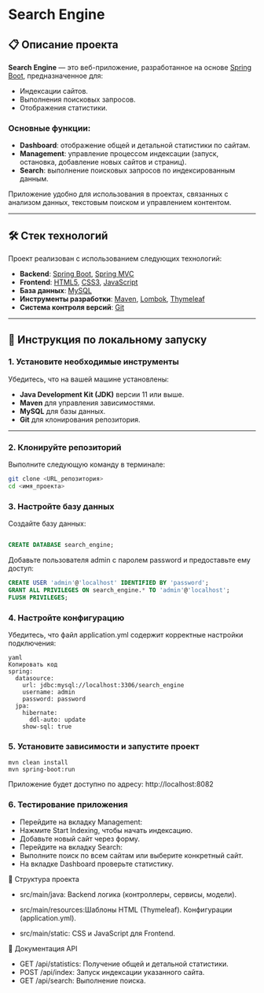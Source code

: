 # Search Engine

## 📋 Описание проекта

**Search Engine** — это веб-приложение, разработанное на основе [Spring Boot](https://spring.io/projects/spring-boot), предназначенное для:

- Индексации сайтов.
- Выполнения поисковых запросов.
- Отображения статистики.

### Основные функции:

- **Dashboard**: отображение общей и детальной статистики по сайтам.
- **Management**: управление процессом индексации (запуск, остановка, добавление новых сайтов и страниц).
- **Search**: выполнение поисковых запросов по индексированным данным.

Приложение удобно для использования в проектах, связанных с анализом данных, текстовым поиском и управлением контентом.

---

## 🛠️ Стек технологий

Проект реализован с использованием следующих технологий:

- **Backend**: [Spring Boot](https://spring.io/projects/spring-boot), [Spring MVC](https://spring.io/guides/gs/serving-web-content/)
- **Frontend**: [HTML5](https://developer.mozilla.org/en-US/docs/Web/HTML), [CSS3](https://developer.mozilla.org/en-US/docs/Web/CSS), [JavaScript](https://developer.mozilla.org/en-US/docs/Web/JavaScript)
- **База данных**: [MySQL](https://www.mysql.com/)
- **Инструменты разработки**: [Maven](https://maven.apache.org/), [Lombok](https://projectlombok.org/), [Thymeleaf](https://www.thymeleaf.org/)
- **Система контроля версий**: [Git](https://git-scm.com/)

---

## 🚀 Инструкция по локальному запуску

### 1. Установите необходимые инструменты

Убедитесь, что на вашей машине установлены:

- **Java Development Kit (JDK)** версии 11 или выше.
- **Maven** для управления зависимостями.
- **MySQL** для базы данных.
- **Git** для клонирования репозитория.

---

### 2. Клонируйте репозиторий

Выполните следующую команду в терминале:

```bash
git clone <URL_репозитория>
cd <имя_проекта>
```

### 3. Настройте базу данных

Создайте базу данных:

```sql

CREATE DATABASE search_engine;
```

Добавьте пользователя admin с паролем password и предоставьте ему доступ:

```sql
CREATE USER 'admin'@'localhost' IDENTIFIED BY 'password';
GRANT ALL PRIVILEGES ON search_engine.* TO 'admin'@'localhost';
FLUSH PRIVILEGES;
```

### 4. Настройте конфигурацию

Убедитесь, что файл application.yml содержит корректные настройки подключения:

```
yaml
Копировать код
spring:
  datasource:
    url: jdbc:mysql://localhost:3306/search_engine
    username: admin
    password: password
  jpa:
    hibernate:
      ddl-auto: update
    show-sql: true
```

### 5. Установите зависимости и запустите проект

```
mvn clean install
mvn spring-boot:run
```

Приложение будет доступно по адресу: http://localhost:8082

### 6. Тестирование приложения

- Перейдите на вкладку Management:
- Нажмите Start Indexing, чтобы начать индексацию.
- Добавьте новый сайт через форму.
- Перейдите на вкладку Search:
- Выполните поиск по всем сайтам или выберите конкретный сайт.
- На вкладке Dashboard проверьте статистику.

📂 Структура проекта

- src/main/java: Backend логика (контроллеры, сервисы, модели).

- src/main/resources:Шаблоны HTML (Thymeleaf). Конфигурации (application.yml).

- src/main/static: CSS и JavaScript для Frontend.

📖 Документация API

- GET /api/statistics: Получение общей и детальной статистики.
- POST /api/index: Запуск индексации указанного сайта.
- GET /api/search: Выполнение поиска.
